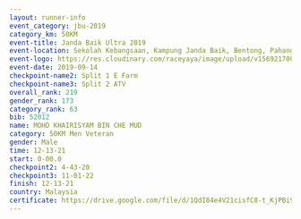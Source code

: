 ```yaml
---
layout: runner-info 
event_category: jbu-2019 
category_km: 50KM 
event-title: Janda Baik Ultra 2019
event-location: Sekolah Kebangsaan, Kampung Janda Baik, Bentong, Pahang, Malaysia 
event-logo: https://res.cloudinary.com/raceyaya/image/upload/v1569217009/logo/janda-baik_vch1pc.jpg 
event-date: 2019-09-14 
checkpoint-name2: Split 1 E Farm 
checkpoint-name3: Split 2 ATV 
overall_rank: 219
gender_rank: 173
category_rank: 63
bib: 52012
name: MOHD KHAIRISYAM BIN CHE MUD
category: 50KM Men Veteran
gender: Male
time: 12-13-21
start: 0-00.0
checkpoint2: 4-43-20
checkpoint3: 11-01-22
finish: 12-13-21
country: Malaysia
certificate: https://drive.google.com/file/d/1QdI84e4V21cisfC8-t_KjPBi9GdNx7TH/view?usp=sharing
---
```

